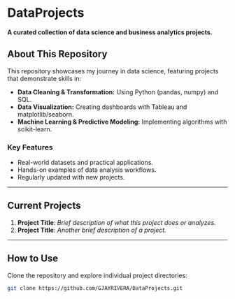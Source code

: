 # DataProjects  
**A curated collection of data science and business analytics projects.**  

## About This Repository  
This repository showcases my journey in data science, featuring projects that demonstrate skills in:  
- **Data Cleaning & Transformation:** Using Python (pandas, numpy) and SQL.  
- **Data Visualization:** Creating dashboards with Tableau and matplotlib/seaborn.  
- **Machine Learning & Predictive Modeling:** Implementing algorithms with scikit-learn.  

### Key Features  
- Real-world datasets and practical applications.  
- Hands-on examples of data analysis workflows.  
- Regularly updated with new projects.

---

## Current Projects  
1. **Project Title**: *Brief description of what this project does or analyzes.*  
2. **Project Title**: *Another brief description of a project.*  

---

## How to Use  
Clone the repository and explore individual project directories:  
```bash
git clone https://github.com/GJAYRIVERA/DataProjects.git
